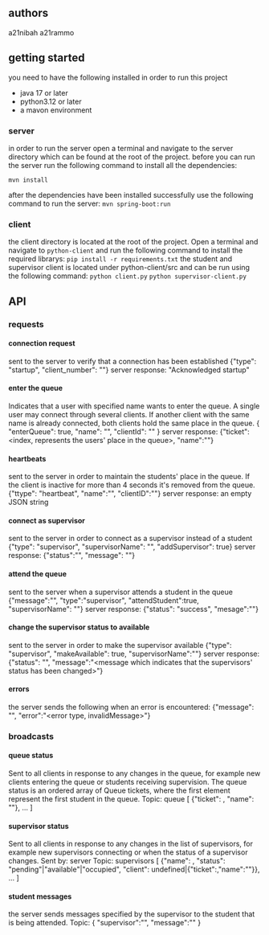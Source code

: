 ## authors
a21nibah
a21rammo
## getting started
you need to have the following installed in order to run this project
- java 17 or later
- python3.12 or later
- a mavon environment
### server
in order to run the server open a terminal  and navigate to  the server directory which can be found at the root of the project.
before  you can run the server run the following command to install all the dependencies:
```console
mvn install
```
after the dependencies have been installed successfully use the following command to run the server:
`mvn spring-boot:run`
### client
the client directory is located at the root of the project. Open a terminal and navigate to `python-client` and run the following command to install the required librarys:
`pip install -r requirements.txt`
the student and supervisor client is located under python-client/src and can be run using the following command:
`python client.py`
`python supervisor-client.py`
## API
### requests
#### connection request
sent to the server to verify that a connection has been established
{"type": "startup", "client_number": "<a unique number for the client>"}
server response:
"Acknowledged startup"

#### enter the queue
Indicates that a user with specified name wants to enter the queue.
A single user may connect through several clients. If another client with the same name is already connected, both clients hold the same place in the queue.
{
    "enterQueue": true,
    "name": "<name>",
    "clientId": "<unique id string>"
}
server response:
{"ticket": <index, represents the users' place in the queue>, "name":"<name>"}
#### heartbeats
sent to the server in order to maintain the students' place in the queue. If the client is inactive for more than 4 seconds it's removed from the queue.
{"ttype": "heartbeat", "name":"<student name>", "clientID":"<unique id string>"}
server response:
an empty JSON string
#### connect as supervisor
sent to the server in order to connect as a supervisor instead of a student
{"type": "supervisor", "supervisorName": "<name of the supervisor>", "addSupervisor": true}
server response:
{"status":"<success>", "message": "<a message indicating that the supervisor was added>"}
#### attend the queue
sent to the server when a supervisor attends a student in the queue
{"message":"<the message that is going to be sent to the student when they are informed about their turn to be attended.>", "type":"supervisor", "attendStudent":true, "supervisorName": "<name of the supervisor that is going to attend the student>"}
server response:
{"status": "success", "mesage":"<a message which indicates that a student is being attended>"}
#### change the supervisor status to available
sent to the server in order to make the supervisor available
{"type": "supervisor", "makeAvailable": true, "supervisorName":"<name of the supervisor that is going to be made available>"}
server response:
{"status": "<success>", "message":"<message which indicates that the supervisors' status has been changed>"}
#### errors
the server sends the following when an error is encountered:
{"message": "<a description of the error>", "error":"<error type, invalidMessage>"}
### broadcasts
#### queue status
Sent to all clients in response to any changes in the queue, for example new clients entering the queue or students receiving supervision. The queue status is an ordered array of Queue tickets, where the first element represent the first student in the queue.
Topic: queue
[ 
    {"ticket": <index>, "name": "<name>"}, ... 
]
#### supervisor status
Sent to all clients in response to any changes in the list of supervisors, for example new supervisors connecting or when the status of a supervisor changes.
Sent by: server
Topic: supervisors
[ 
    {"name": <name>, "status": "pending"|"available"|"occupied", "client": undefined|{"ticket":<index>,"name":"<name>"}}, ... 
]
#### student messages
the server sends messages specified by the supervisor to the student that is being attended.
Topic: <name of user>
{
    "supervisor":"<name of supervisor>",
    "message":"<message from supervisor>"
}
